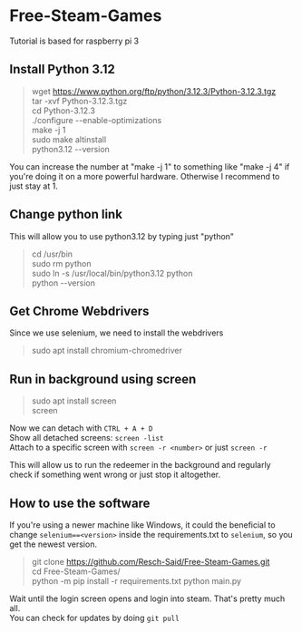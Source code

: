 # Free-Steam-Games
Tutorial is based for raspberry pi 3
## Install Python 3.12
> wget https://www.python.org/ftp/python/3.12.3/Python-3.12.3.tgz \
> tar -xvf Python-3.12.3.tgz\
> cd Python-3.12.3\
> ./configure --enable-optimizations\
> make -j 1\
> sudo make altinstall\
> python3.12 --version

You can increase the number at "make -j 1" to something like "make -j 4" if you're doing it on a more powerful hardware. Otherwise I recommend to just stay at 1.

## Change python link
This will allow you to use python3.12 by typing just "python"
> cd /usr/bin\
> sudo rm python\
> sudo ln -s /usr/local/bin/python3.12 python\
> python --version

## Get Chrome Webdrivers
Since we use selenium, we need to install the webdrivers
> sudo apt install chromium-chromedriver

## Run in background using screen
> sudo apt install screen\
> screen

Now we can detach with `CTRL + A + D`\
Show all detached screens: `screen -list`\
Attach to a specific screen with `screen -r <number>` or just `screen -r`

This will allow us to run the redeemer in the background and regularly check if something went wrong or just stop it altogether.

## How to use the software
If you're using a newer machine like Windows, it could the beneficial to change `selenium==<version>` inside the requirements.txt to `selenium`, so you get the newest version.

> git clone https://github.com/Resch-Said/Free-Steam-Games.git \
> cd Free-Steam-Games/ \
> python -m pip install -r requirements.txt
> python main.py

Wait until the login screen opens and login into steam. That's pretty much all.\
You can check for updates by doing `git pull`
